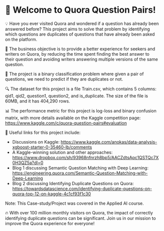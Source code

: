 # 👋 Welcome to Quora Question Pairs!

💡 Have you ever visited Quora and wondered if a question has already been answered before? This project aims to solve that problem by identifying which questions are duplicates of questions that have already been asked on the platform.

🎯 The business objective is to provide a better experience for seekers and writers on Quora, by reducing the time spent finding the best answer to their question and avoiding writers answering multiple versions of the same question.

📝 The project is a binary classification problem where given a pair of questions, we need to predict if they are duplicates or not.

🔍 The dataset for this project is a file Train.csv, which contains 5 columns: qid1, qid2, question1, question2, and is_duplicate. The size of the file is 60MB, and it has 404,290 rows.

📊 The performance metric for this project is log-loss and binary confusion matrix, with more details available on the Kaggle competition page: 
https://www.kaggle.com/c/quora-question-pairs#evaluation

🌟 Useful links for this project include:

- Discussions on Kaggle: 
https://www.kaggle.com/anokas/data-analysis-xgboost-starter-0-35460-lb/comments
- A Kaggle-winning solution and other approaches: 
https://www.dropbox.com/sh/93968nfnrzh8bp5/AACZdtsApc1QSTQc7X0H3QZ5a?dl=0
- Blog 1 discussing Semantic Question Matching with Deep Learning: 
https://engineering.quora.com/Semantic-Question-Matching-with-Deep-Learning
- Blog 2 discussing Identifying Duplicate Questions on Quora: 
https://towardsdatascience.com/identifying-duplicate-questions-on-quora-top-12-on-kaggle-4c1cf93f1c30

Note:
This Case-study/Project was covered in the Applied AI course.

🔥 With over 100 million monthly visitors on Quora, the impact of correctly identifying duplicate questions can be significant. Join us in our mission to improve the Quora experience for everyone!


